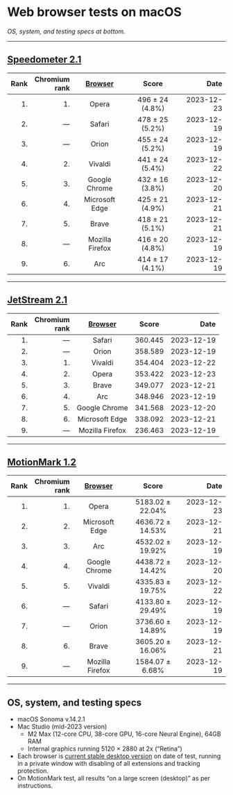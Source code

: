 # Web browser tests on macOS

*OS, system, and testing specs at bottom.*

----

## [Speedometer 2.1](https://browserbench.org/Speedometer2.1/)

| Rank | Chromium<br>rank | [Browser](/browsers.md) | Score | Date |
|--:|--:|:-:|:-:|--:|
| 1. | 1. | Opera | 496 ± 24 (4.8%) | 2023-12-23 |
| 2. | &mdash; | Safari  | 478 ± 25 (5.2%) | 2023-12-19 |
| 3. | &mdash; | Orion | 455 ± 24 (5.2%) | 2023-12-19 |
| 4. | 2. | Vivaldi | 441 ± 24 (5.4%) | 2023-12-22 |
| 5. | 3. | Google Chrome | 432 ± 16 (3.8%) | 2023-12-20 |
| 6. | 4. | Microsoft Edge | 425 ± 21 (4.9%) | 2023-12-21 |
| 7. | 5. | Brave | 418 ± 21 (5.1%) | 2023-12-21 |
| 8. | &mdash; | Mozilla Firefox | 416 ± 20 (4.8%) | 2023-12-19 |
| 9. | 6. | Arc | 414 ± 17 (4.1%) | 2023-12-19 |

----

## [JetStream 2.1](https://browserbench.org/JetStream/)

| Rank | Chromium<br>rank | [Browser](/browsers.md) | Score | Date |
|--:|--:|:-:|:-:|--:|
| 1. | &mdash; | Safari | 360.445 | 2023-12-19 |
| 2. | &mdash; | Orion | 358.589 | 2023-12-19 |
| 3. | 1. | Vivaldi | 354.404 | 2023-12-22 |
| 4. | 2. | Opera | 353.422 | 2023-12-23 |
| 5. | 3. | Brave | 349.077 | 2023-12-21 |
| 6. | 4. | Arc | 348.946 | 2023-12-19 |
| 7. | 5. | Google Chrome | 341.568 | 2023-12-20 |
| 8. | 6. | Microsoft Edge | 338.092 | 2023-12-21 |
| 9. | &mdash; | Mozilla Firefox | 236.463 | 2023-12-19 |

----

## [MotionMark 1.2](https://browserbench.org/MotionMark1.2/)

| Rank | Chromium<br>rank | [Browser](/browsers.md) | Score | Date |
|--:|--:|:-:|:-:|--:|
| 1. | 1. | Opera | 5183.02 ± 22.04% | 2023-12-23 |
| 2. | 2. | Microsoft Edge | 4636.72 ± 14.53% | 2023-12-21 |
| 3. | 3. | Arc | 4532.02 ± 19.92% | 2023-12-19 |
| 4. | 4. | Google Chrome | 4438.72 ± 14.42% | 2023-12-20 |
| 5. | 5. | Vivaldi | 4335.83 ± 19.75% | 2023-12-22 |
| 6. | &mdash; | Safari | 4133.80 ± 29.49% | 2023-12-19 |
| 7. | &mdash; | Orion | 3736.60 ± 14.89% | 2023-12-19 |
| 8. | 6. | Brave | 3605.20 ± 16.06% | 2023-12-21 |
| 9. | &mdash; | Mozilla Firefox | 1584.07 ± 6.68% | 2023-12-19 |

----

## OS, system, and testing specs

- macOS Sonoma v.14.2.1
- Mac Studio (mid-2023 version)
  - M2 Max (12-core CPU, 38-core GPU, 16-core Neural Engine), 64GB RAM
  - Internal graphics running 5120 × 2880 at 2x (“Retina”)
- Each browser is [current stable desktop version](/browsers.md) on date of test, running in a private window with disabling of all extensions and tracking protection.
- On MotionMark test, all results “on a large screen (desktop)” as per instructions.

<!--
----

### *Raw data*

*(Unformatted for Markdown; best viewed in “raw” form on GH/GL.)*

#### Speedometer raw data

Google Chrome v.120.0.6099.129 (Official Build) (arm64)
2023-12-20
Arithmetic Mean: 432 ± 16 (3.8%)

Brave v.1.61.109 Chromium: 120.0.6099.144 (Official Build) (arm64)
2023-12-21
Arithmetic Mean: 418 ± 21 (5.1%)

Mozilla Firefox v.121.0 (64-bit)
2023-12-19
Arithmetic Mean: 416 ± 20 (4.8%)

Safari v.17.2.1 (19617.1.17.11.12)
2023-12-19
Arithmetic Mean: 478 ± 25 (5.2%)

Microsoft Edge v.120.0.2210.91 (Official build) (arm64)
Chromium v.120.0.6099.130
2023-12-21
Arithmetic Mean: 425 ± 21 (4.9%)

Arc v.1.21.1 (44329)
Chromium v.120.0.6099.109 (Official Build) (arm64)
2023-12-19
Arithmetic Mean: 414 ± 17 (4.1%)

Orion v.0.99.126.4.1-beta (WebKit 618.1.2)
2023-12-19
Arithmetic Mean: 455 ± 24 (5.2%)

Vivaldi v.6.5.3206.42 (Stable channel) (arm64)
Chromium v.120.0.6099.121
2023-12-22
Arithmetic Mean: 441 ± 24 (5.4%)

Opera v.106.0.4998.19 (arm64)
Chromium v.120.0.6099.130
2023-12-23
Arithmetic Mean: 496 ± 24 (4.8%)


#### JetStream raw data

Google Chrome v.120.0.6099.129 (Official Build) (arm64)
2023-12-20
Score: 341.568

Brave v.1.61.109 Chromium: 120.0.6099.144 (Official Build) (arm64)
2023-12-21
Score: 349.077

Mozilla Firefox v.121.0 (64-bit)
2023-12-19
Score: 236.463

Safari v.17.2.1 (19617.1.17.11.12)
2023-12-19
Score: 360.445

Microsoft Edge v.120.0.2210.91 (Official build) (arm64)
Chromium v.120.0.6099.130
2023-12-21
Score: 338.092

Arc v.1.21.1 (44329)
Chromium v.120.0.6099.109 (Official Build) (arm64)
2023-12-19
Score: 348.946

Orion v.0.99.126.4.1-beta (WebKit 618.1.2)
2023-12-19
Score: 358.589

Vivaldi v.6.5.3206.42 (Stable channel) (arm64)
Chromium v.120.0.6099.121
2023-12-22
Score: 354.404

Opera v.106.0.4998.19 (arm64)
Chromium v.120.0.6099.130
2023-12-23
Score: 353.422


#### MotionMark raw data

Google Chrome v.120.0.6099.129 (Official Build) (arm64)
2023-12-20
Score: 4438.72 ± 14.42%

Brave v.1.61.109 Chromium: 120.0.6099.144 (Official Build) (arm64)
2023-12-21
Score: 3605.20 ± 16.06%

Mozilla Firefox v.121.0 (64-bit)
2023-12-19
Score: 1584.07 ± 6.68%

Safari v.17.2.1 (19617.1.17.11.12)
2023-12-19
Score: 4133.80 ± 29.49%

Microsoft Edge v.120.0.2210.91 (Official build) (arm64)
Chromium v.120.0.6099.130
2023-12-21
Score: 4636.72 ± 14.53%

Arc v.1.21.1 (44329)
Chromium v.120.0.6099.109 (Official Build) (arm64)
2023-12-19
Score: 4532.02 ± 19.92%

Orion v.0.99.126.4.1-beta (WebKit 618.1.2)
2023-12-19
Score: 3736.60 ± 14.89%

Vivaldi v.6.5.3206.42 (Stable channel) (arm64)
Chromium v.120.0.6099.121
2023-12-22
Score: 4335.83 ± 19.75%

Opera v.106.0.4998.19 (arm64)
Chromium v.120.0.6099.130
2023-12-23
Score: 5183.02 ± 22.04%

-->